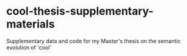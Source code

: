 # cool-thesis-supplementary-materials
Supplementary data and code for my Master's thesis on the semantic evolution of 'cool'
